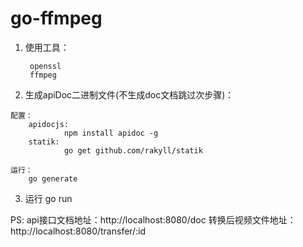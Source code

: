 # go-ffmpeg

1. 使用工具：

        openssl
        ffmpeg

2. 生成apiDoc二进制文件(不生成doc文档跳过次步骤)：
>    
    配置：
        apidocjs:              
                npm install apidoc -g    
        statik:
                go get github.com/rakyll/statik
                
    运行：
        go generate

3. 运行
    go run

PS: 
    api接口文档地址：http://localhost:8080/doc
    转换后视频文件地址：http://localhost:8080/transfer/:id